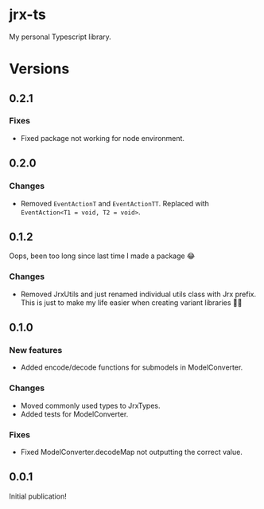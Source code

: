 # jrx-ts

My personal Typescript library.

# Versions
## 0.2.1
### Fixes
- Fixed package not working for node environment.

## 0.2.0
### Changes
- Removed `EventActionT` and `EventActionTT`. Replaced with `EventAction<T1 = void, T2 = void>`.

## 0.1.2
Oops, been too long since last time I made a package 😂
### Changes
- Removed JrxUtils and just renamed individual utils class with Jrx prefix. This is just to make my life easier when creating variant libraries 🤷‍♂️

## 0.1.0
### New features
- Added encode/decode functions for submodels in ModelConverter.
### Changes
- Moved commonly used types to JrxTypes.
- Added tests for ModelConverter.
### Fixes
- Fixed ModelConverter.decodeMap not outputting the correct value.

## 0.0.1
Initial publication!